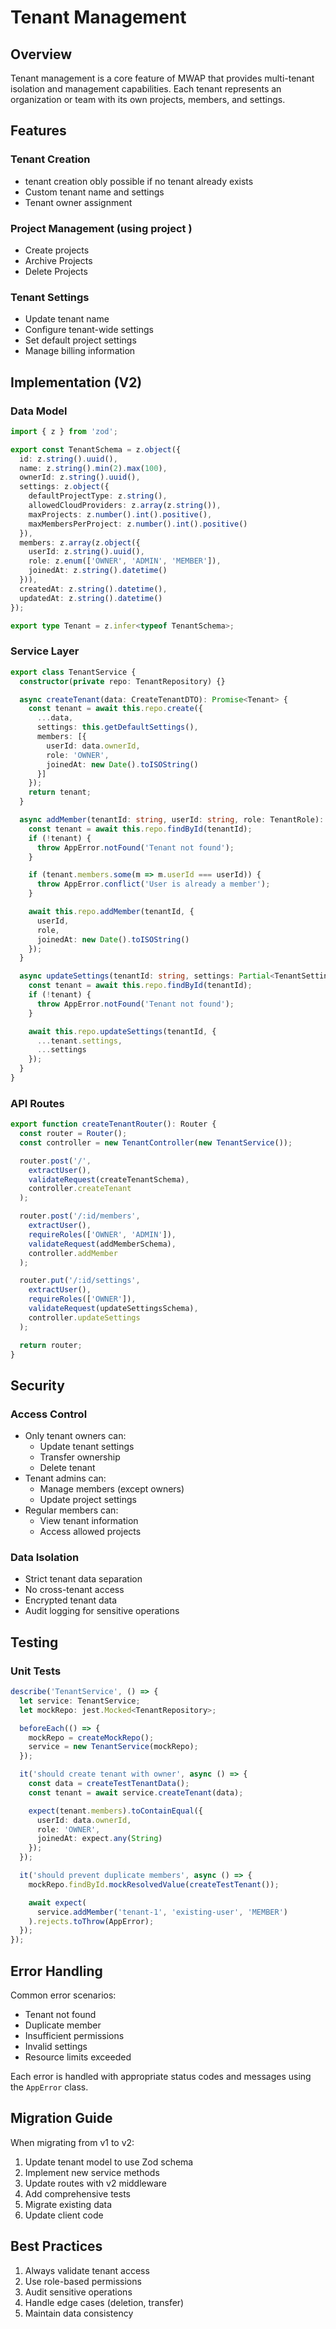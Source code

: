# Tenant Management

## Overview

Tenant management is a core feature of MWAP that provides multi-tenant isolation and management capabilities. Each tenant represents an organization or team with its own projects, members, and settings.

## Features

### Tenant Creation
- tenant creation obly possible if no tenant already exists
- Custom tenant name and settings
- Tenant owner assignment

### Project Management (using project )
- Create projects
- Archive Projects
- Delete Projects

### Tenant Settings
- Update tenant name
- Configure tenant-wide settings
- Set default project settings
- Manage billing information

## Implementation (V2)

### Data Model
```typescript
import { z } from 'zod';

export const TenantSchema = z.object({
  id: z.string().uuid(),
  name: z.string().min(2).max(100),
  ownerId: z.string().uuid(),
  settings: z.object({
    defaultProjectType: z.string(),
    allowedCloudProviders: z.array(z.string()),
    maxProjects: z.number().int().positive(),
    maxMembersPerProject: z.number().int().positive()
  }),
  members: z.array(z.object({
    userId: z.string().uuid(),
    role: z.enum(['OWNER', 'ADMIN', 'MEMBER']),
    joinedAt: z.string().datetime()
  })),
  createdAt: z.string().datetime(),
  updatedAt: z.string().datetime()
});

export type Tenant = z.infer<typeof TenantSchema>;
```

### Service Layer
```typescript
export class TenantService {
  constructor(private repo: TenantRepository) {}

  async createTenant(data: CreateTenantDTO): Promise<Tenant> {
    const tenant = await this.repo.create({
      ...data,
      settings: this.getDefaultSettings(),
      members: [{
        userId: data.ownerId,
        role: 'OWNER',
        joinedAt: new Date().toISOString()
      }]
    });
    return tenant;
  }

  async addMember(tenantId: string, userId: string, role: TenantRole): Promise<void> {
    const tenant = await this.repo.findById(tenantId);
    if (!tenant) {
      throw AppError.notFound('Tenant not found');
    }

    if (tenant.members.some(m => m.userId === userId)) {
      throw AppError.conflict('User is already a member');
    }

    await this.repo.addMember(tenantId, {
      userId,
      role,
      joinedAt: new Date().toISOString()
    });
  }

  async updateSettings(tenantId: string, settings: Partial<TenantSettings>): Promise<void> {
    const tenant = await this.repo.findById(tenantId);
    if (!tenant) {
      throw AppError.notFound('Tenant not found');
    }

    await this.repo.updateSettings(tenantId, {
      ...tenant.settings,
      ...settings
    });
  }
}
```

### API Routes
```typescript
export function createTenantRouter(): Router {
  const router = Router();
  const controller = new TenantController(new TenantService());

  router.post('/',
    extractUser(),
    validateRequest(createTenantSchema),
    controller.createTenant
  );

  router.post('/:id/members',
    extractUser(),
    requireRoles(['OWNER', 'ADMIN']),
    validateRequest(addMemberSchema),
    controller.addMember
  );

  router.put('/:id/settings',
    extractUser(),
    requireRoles(['OWNER']),
    validateRequest(updateSettingsSchema),
    controller.updateSettings
  );

  return router;
}
```

## Security

### Access Control
- Only tenant owners can:
  - Update tenant settings
  - Transfer ownership
  - Delete tenant
- Tenant admins can:
  - Manage members (except owners)
  - Update project settings
- Regular members can:
  - View tenant information
  - Access allowed projects

### Data Isolation
- Strict tenant data separation
- No cross-tenant access
- Encrypted tenant data
- Audit logging for sensitive operations

## Testing

### Unit Tests
```typescript
describe('TenantService', () => {
  let service: TenantService;
  let mockRepo: jest.Mocked<TenantRepository>;

  beforeEach(() => {
    mockRepo = createMockRepo();
    service = new TenantService(mockRepo);
  });

  it('should create tenant with owner', async () => {
    const data = createTestTenantData();
    const tenant = await service.createTenant(data);

    expect(tenant.members).toContainEqual({
      userId: data.ownerId,
      role: 'OWNER',
      joinedAt: expect.any(String)
    });
  });

  it('should prevent duplicate members', async () => {
    mockRepo.findById.mockResolvedValue(createTestTenant());

    await expect(
      service.addMember('tenant-1', 'existing-user', 'MEMBER')
    ).rejects.toThrow(AppError);
  });
});
```

## Error Handling

Common error scenarios:
- Tenant not found
- Duplicate member
- Insufficient permissions
- Invalid settings
- Resource limits exceeded

Each error is handled with appropriate status codes and messages using the `AppError` class.

## Migration Guide

When migrating from v1 to v2:

1. Update tenant model to use Zod schema
2. Implement new service methods
3. Update routes with v2 middleware
4. Add comprehensive tests
5. Migrate existing data
6. Update client code

## Best Practices

1. Always validate tenant access
2. Use role-based permissions
3. Audit sensitive operations
4. Handle edge cases (deletion, transfer)
5. Maintain data consistency